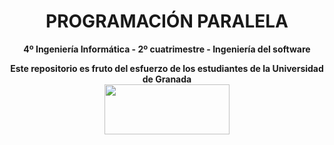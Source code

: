<center><h1>PROGRAMACIÓN PARALELA</h1></center>
<center><b>4º Ingeniería Informática - 2º cuatrimestre - Ingeniería del software</b></center>



<p align="center">
   <b>Este repositorio es fruto del esfuerzo de los estudiantes de la Universidad de Granada</b></br>
   <a href="http://deiit.ugr.es/"><img width="200" height="80" src="https://imgur.com/1lXPd4l.png"></a>
</p>

